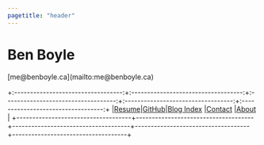 ```yaml
---
pagetitle: "header"
---
```


<h1 id="ben-boyle"><a style="text-decoration: none;" href="index.html">Ben Boyle</a></h1>
[me@benboyle.ca](mailto:me@benboyle.ca)

+:----------------------------------:+:-----------------------------------:+:-----------------------------------:+:----------------------------------:+:----------------------------------:+
|[Resume](https://benboyle.ca/resume)|[GitHub](https://github.com/benbdevd)|[Blog Index](blog_index.html)        |[Contact](contact.html)             |[About](about.html)                 |
+------------------------------------+-------------------------------------+-------------------------------------+------------------------------------+------------------------------------+
